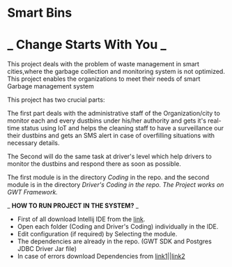 # **Smart Bins**

# _ **Change Starts With You** _

This project deals with the problem of waste management in smart cities,where the garbage collection and monitoring system is not optimized. This project enables the organizations to meet their needs of smart Garbage management system

This project has two crucial parts:

The first part deals with the administrative staff of the Organization/city to monitor each and every dustbins under his/her authority and gets it&#39;s real-time status using IoT and helps the cleaning staff to have a surveillance our their dustbins and gets an SMS alert in case of overfilling situations with necessary details.

The Second will do the same task at driver&#39;s level which help drivers to monitor the dustbins and respond there as soon as possible.

The first module is in the directory _Coding_ in the repo. and the second module is in the directory _Driver&#39;s Coding in the repo. The Project works on GWT Framework._

_ **HOW TO RUN PROJECT IN THE SYSTEM?** _

- First of all download Intellij IDE from the [link](https://www.jetbrains.com/idea/).
- Open each folder (Coding and Driver&#39;s Coding) individually in the IDE.
- Edit configuration (if required) by Selecting the module.
- The dependencies are already in the repo. (GWT SDK and Postgres JDBC Driver Jar file)
- In case of errors download Dependencies from [link1](http://www.gwtproject.org/download.html)||[link2](https://jdbc.postgresql.org/)
